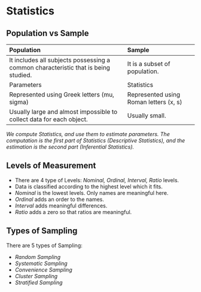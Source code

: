 # Statistics

## Population vs Sample

| Population                                                                         | Sample                                 |
| :--------------------------------------------------------------------------------- | :------------------------------------- |
| It includes all subjects possessing a common characteristic that is being studied. | It is a subset of population.          |
| Parameters                                                                         | Statistics                             |
| Represented using Greek letters (mu, sigma)                                        | Represented using Roman letters (x, s) |
| Usually large and almost impossible to collect data for each object.               | Usually small.                         |

_We compute Statistics, and use them to estimate parameters._
_The computation is the first part of Statistics (Descriptive Statistics), and the estimation is the second part (Inferential Statistics)._

## Levels of Measurement

- There are 4 type of Levels: _Nominal, Ordinal, Interval, Ratio_ levels.
- Data is classified according to the highest level which it fits.
- _Nominal_ is the lowest levels. Only names are meaningful here.
- _Ordinal_ adds an order to the names.
- _Interval_ adds meaningful differences.
- _Ratio_ adds a zero so that ratios are meaningful.

## Types of Sampling

There are 5 types of Sampling:

- _Random Sampling_
- _Systematic Sampling_
- _Convenience Sampling_
- _Cluster Sampling_
- _Stratified Sampling_
